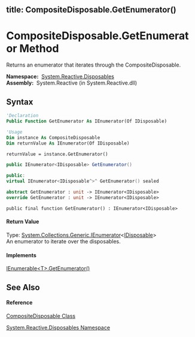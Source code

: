 title: CompositeDisposable.GetEnumerator()
---
# CompositeDisposable.GetEnumerator Method

Returns an enumerator that iterates through the CompositeDisposable.

**Namespace:**  [System.Reactive.Disposables](System.Reactive.Disposables\System.Reactive.Disposables.md)  
**Assembly:**  System.Reactive (in System.Reactive.dll)

## Syntax

```vb
'Declaration
Public Function GetEnumerator As IEnumerator(Of IDisposable)
```

```vb
'Usage
Dim instance As CompositeDisposable
Dim returnValue As IEnumerator(Of IDisposable)

returnValue = instance.GetEnumerator()
```

```csharp
public IEnumerator<IDisposable> GetEnumerator()
```

```c++
public:
virtual IEnumerator<IDisposable^>^ GetEnumerator() sealed
```

```fsharp
abstract GetEnumerator : unit -> IEnumerator<IDisposable> 
override GetEnumerator : unit -> IEnumerator<IDisposable> 
```

```jscript
public final function GetEnumerator() : IEnumerator<IDisposable>
```

#### Return Value

Type: [System.Collections.Generic.IEnumerator](https://msdn.microsoft.com/en-us/library/78dfe2yb)\<[IDisposable](https://msdn.microsoft.com/en-us/library/aax125c9)\>  
An enumerator to iterate over the disposables.

#### Implements

[IEnumerable\<T\>.GetEnumerator()](https://msdn.microsoft.com/en-us/library/s793z9y2)

## See Also

#### Reference

[CompositeDisposable Class](CompositeDisposable\CompositeDisposable.md)

[System.Reactive.Disposables Namespace](System.Reactive.Disposables\System.Reactive.Disposables.md)






